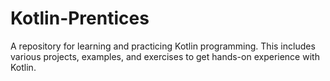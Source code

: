 # Kotlin-Prentices
A repository for learning and practicing Kotlin programming. This includes various projects, examples, and exercises to get hands-on experience with Kotlin.

